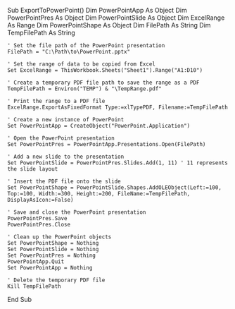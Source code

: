Sub ExportToPowerPoint()
    Dim PowerPointApp As Object
    Dim PowerPointPres As Object
    Dim PowerPointSlide As Object
    Dim ExcelRange As Range
    Dim PowerPointShape As Object
    Dim FilePath As String
    Dim TempFilePath As String
    
    ' Set the file path of the PowerPoint presentation
    FilePath = "C:\Path\to\PowerPoint.pptx"
    
    ' Set the range of data to be copied from Excel
    Set ExcelRange = ThisWorkbook.Sheets("Sheet1").Range("A1:D10")
    
    ' Create a temporary PDF file path to save the range as a PDF
    TempFilePath = Environ("TEMP") & "\TempRange.pdf"
    
    ' Print the range to a PDF file
    ExcelRange.ExportAsFixedFormat Type:=xlTypePDF, Filename:=TempFilePath
    
    ' Create a new instance of PowerPoint
    Set PowerPointApp = CreateObject("PowerPoint.Application")
    
    ' Open the PowerPoint presentation
    Set PowerPointPres = PowerPointApp.Presentations.Open(FilePath)
    
    ' Add a new slide to the presentation
    Set PowerPointSlide = PowerPointPres.Slides.Add(1, 11) ' 11 represents the slide layout
    
    ' Insert the PDF file onto the slide
    Set PowerPointShape = PowerPointSlide.Shapes.AddOLEObject(Left:=100, Top:=100, Width:=300, Height:=200, FileName:=TempFilePath, DisplayAsIcon:=False)
    
    ' Save and close the PowerPoint presentation
    PowerPointPres.Save
    PowerPointPres.Close
    
    ' Clean up the PowerPoint objects
    Set PowerPointShape = Nothing
    Set PowerPointSlide = Nothing
    Set PowerPointPres = Nothing
    PowerPointApp.Quit
    Set PowerPointApp = Nothing
    
    ' Delete the temporary PDF file
    Kill TempFilePath
End Sub
